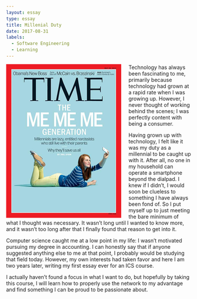 ```yaml
---
layout: essay
type: essay
title: Millenial Duty
date: 2017-08-31
labels:
  - Software Engineering
  - Learning
---
```

<p>
<img src="/images/millennials.png" style="float:left; padding-right: 20px">
Technology has always been fascinating to me, primarily because technology had grown at a rapid rate when I was growing up. However, I never thought of working behind the scenes; I was perfectly content with being a consumer. 
</p>
Having grown up with technology, I felt like it was my duty as a millennial to be caught up with it. After all, no one in my household can operate a smartphone beyond the dialpad. I knew if I didn’t, I would soon be clueless to something I have always been fond of. So I put myself up to just meeting the bare minimum of what I thought was necessary. It wasn’t long until I wanted to know more, and it wasn’t too long after that I finally found that reason to get into it.

Computer science caught me at a low point in my life: I wasn’t motivated pursuing my degree in accounting. I can honestly say that if anyone suggested anything else to me at that point, I probably would be studying that field today. However, my own interests had taken favor and here I am two years later, writing my first essay ever for an ICS course.

I actually haven’t found a focus in what I want to do, but hopefully by taking this course, I will learn how to properly use the network to my advantage and find something I can be proud to be passionate about.


